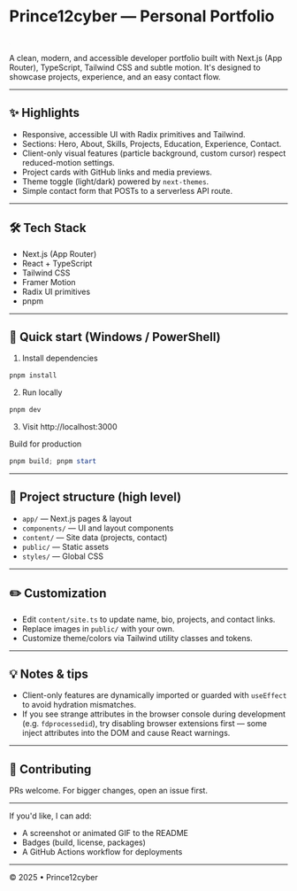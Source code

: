 <!-- prettier-ignore -->
# Prince12cyber — Personal Portfolio

![Portfolio Preview](public/placeholder.jpg)

A clean, modern, and accessible developer portfolio built with Next.js (App Router), TypeScript, Tailwind CSS and subtle motion. It's designed to showcase projects, experience, and an easy contact flow.

---

## ✨ Highlights

- Responsive, accessible UI with Radix primitives and Tailwind.
- Sections: Hero, About, Skills, Projects, Education, Experience, Contact.
- Client-only visual features (particle background, custom cursor) respect reduced-motion settings.
- Project cards with GitHub links and media previews.
- Theme toggle (light/dark) powered by `next-themes`.
- Simple contact form that POSTs to a serverless API route.

---

## 🛠️ Tech Stack

- Next.js (App Router)
- React + TypeScript
- Tailwind CSS
- Framer Motion
- Radix UI primitives
- pnpm

---

## 🚀 Quick start (Windows / PowerShell)

1. Install dependencies

```powershell
pnpm install
```

2. Run locally

```powershell
pnpm dev
```

3. Visit http://localhost:3000

Build for production

```powershell
pnpm build; pnpm start
```

---

## 📁 Project structure (high level)

- `app/` — Next.js pages & layout
- `components/` — UI and layout components
- `content/` — Site data (projects, contact)
- `public/` — Static assets
- `styles/` — Global CSS

---

## ✏️ Customization

- Edit `content/site.ts` to update name, bio, projects, and contact links.
- Replace images in `public/` with your own.
- Customize theme/colors via Tailwind utility classes and tokens.

---

## 💡 Notes & tips

- Client-only features are dynamically imported or guarded with `useEffect` to avoid hydration mismatches.
- If you see strange attributes in the browser console during development (e.g. `fdprocessedid`), try disabling browser extensions first — some inject attributes into the DOM and cause React warnings.

---

## 🤝 Contributing

PRs welcome. For bigger changes, open an issue first.

---

If you'd like, I can add:
- A screenshot or animated GIF to the README
- Badges (build, license, packages)
- A GitHub Actions workflow for deployments

---

© 2025 • Prince12cyber

